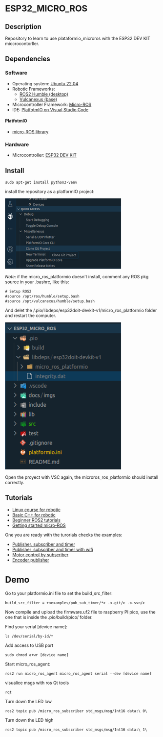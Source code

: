 # ESP32_MICRO_ROS

## Description
Repository to learn to use plataformio_microros with the ESP32 DEV KIT miccrocontorller.

## Dependencies
### Software
* Operating system: [Ubuntu 22.04](https://ubuntu.com/tutorials/install-ubuntu-desktop#1-overview)
* Robotic Frameworks:
  * [ROS2 Humble (desktop)](https://docs.ros.org/en/humble/Installation/Ubuntu-Install-Debians.html)
  * [Vulcanexus (base)](https://docs.vulcanexus.org/en/humble/rst/installation/linux_binary_installation.html)
* Microcontroller Framework: [Micro-ROS](https://micro.ros.org)
* IDE: [PlatfotmIO on Visual Studio Code](https://platformio.org/install/ide?install=vscode)

#### PlatfotmIO
* [micro-ROS library](https://github.com/micro-ROS/micro_ros_platformio)

### Hardware
* Microcontroller: [ESP32 DEV KIT](https://www.espressif.com/en/products/devkits/esp32-devkitc)

## Install
```
sudo apt-get install python3-venv
```
install the repository as a platformIO project:

<p align="left">
  <img width="380" height="230" src="/docs/imgs/git_clone_pio.png">
</p>

*Note*: if the micro_ros_platformio doesn't install, comment any ROS pkg source in your .bashrc, like this:
```
# Setup ROS2
#source /opt/ros/humble/setup.bash
#source /opt/vulcanexus/humble/setup.bash
```
And delet the /.pio/libdeps/esp32doit-devkit-v1/micro_ros_platformio folder and restart the computer.

<p align="left">
  <img width="380" height="480" src="/docs/imgs/delet_microros.png">
</p>

Open the proyect with VSC again, the microros_ros_platformio should install correctly.

## Tutorials
* [Linux course for robotic](https://app.theconstructsim.com/courses/linux-for-robotics-40/)
* [Basic C++ for robotic](https://app.theconstructsim.com/courses/59)
* [Beginner ROS2 tutorials](https://docs.ros.org/en/humble/Tutorials/Beginner-CLI-Tools.html)
* [Getting started micro-ROS](https://micro.ros.org/docs/tutorials/programming_rcl_rclc/overview/)

One you are ready with the turorials checks the examples:
* [Publisher, subscriber and timer](/src/examples/pub_sub_timer)
* [Publisher, subscriber and timer with wifi](/src/examples/pub_sub_timer_wifi)
* [Motor control by subscriber](/src/examples/sub_motor)
* [Encoder publisher](/src/examples/pub_encoder)

# Demo
Go to your platformio.ini file to set the build_src_filter:
```
build_src_filter = +<examples/pub_sub_timer/*> -<.git/> -<.svn/>
```
Now compile and upload the firmware.uf2 file to raspberry PI pico, use the one that is inside the .pio/build/pico/ folder.

Find your serial [device name]:
```
ls /dev/serial/by-id/*
```
Add access to USB port
```
sudo chmod a+wr [device name]
```
Start micro_ros_agent:
```
ros2 run micro_ros_agent micro_ros_agent serial --dev [device name]
```
visualice msgs with ros Qt tools
```
rqt 
```
Turn down the LED low
```
ros2 topic pub /micro_ros_subscriber std_msgs/msg/Int16 data:\ 0\
```
Turn down the LED high
```
ros2 topic pub /micro_ros_subscriber std_msgs/msg/Int16 data:\ 1\
```
